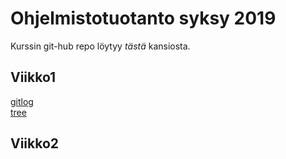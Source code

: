 # Ohjelmistotuotanto syksy 2019

Kurssin git-hub repo löytyy *tästä* kansiosta.

## Viikko1
[gitlog](https://github.com/jaapro-git/ot-harjoitustyo/blob/master/laskarit/gitlog.txt)</br>
[tree](https://github.com/jaapro-git/ot-harjoitustyo/blob/master/laskarit/komentorivi.txt)

## Viikko2
